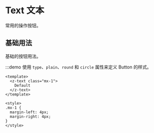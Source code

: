 # Text 文本

常用的操作按钮。

## 基础用法

基础的按钮用法。

:::demo 使用 `type`、`plain`、`round` 和 `circle` 属性来定义 Button 的样式。

```vue
<template>
  <z-text class="mx-1">
    Default
  </z-text>
</template>

<style>
.mx-1 {
  margin-left: 4px;
  margin-right: 4px;
}
</style>
```
